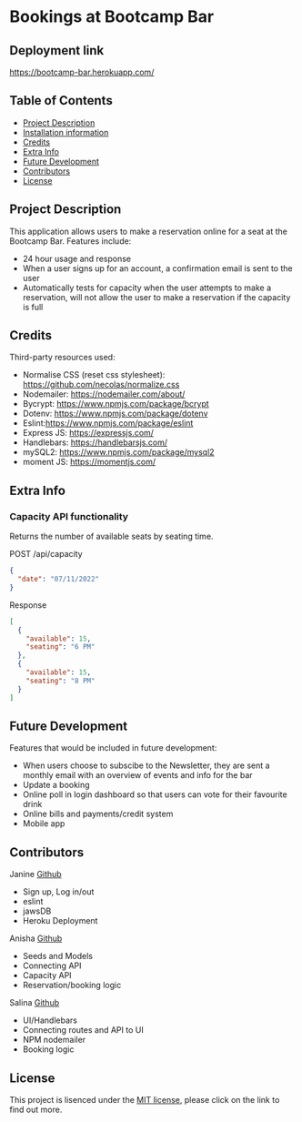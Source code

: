 # Bookings at Bootcamp Bar

## Deployment link
https://bootcamp-bar.herokuapp.com/

## Table of Contents
  - [Project Description](#description)
  - [Installation information](#Installation)  
  - [Credits](#Credits)
  - [Extra Info](#Info)
  - [Future Development](#future-development)
  - [Contributors](#contributors)
  - [License](#license)

## Project Description
 This application allows users to make a reservation online for a seat at the Bootcamp Bar. Features include:
  - 24 hour usage and response
  - When a user signs up for an account, a confirmation email is sent to the user
  - Automatically tests for capacity when the user attempts to make a reservation, will not allow the user to make a reservation if the capacity is full


## Credits
Third-party resources used:
- Normalise CSS (reset css stylesheet): <https://github.com/necolas/normalize.css>
- Nodemailer: <https://nodemailer.com/about/>
- Bycrypt: <https://www.npmjs.com/package/bcrypt>
- Dotenv: <https://www.npmjs.com/package/dotenv>
- Eslint:<https://www.npmjs.com/package/eslint>
- Express JS: <https://expressjs.com/>
- Handlebars: <https://handlebarsjs.com/>
- mySQL2: <https://www.npmjs.com/package/mysql2>
- moment JS: <https://momentjs.com/>

## Extra Info

### Capacity API functionality

Returns the number of available seats by seating time.

POST /api/capacity

```json
{
  "date": "07/11/2022"
}
```

Response

```json
[
  {
    "available": 15,
    "seating": "6 PM"
  },
  {
    "available": 15,
    "seating": "8 PM"
  }
]
```

## Future Development
Features that would be included in future development:
- When users choose to subscibe to the Newsletter, they are sent a monthly email with an overview of events and info for the bar
- Update a booking
- Online poll in login dashboard so that users can vote for their favourite drink
- Online bills and payments/credit system
- Mobile app


## Contributors
Janine [Github](https://github.com/jmdg1023)
- Sign up, Log in/out
- eslint
- jawsDB
- Heroku Deployment

Anisha [Github](https://github.com/anisha-sapkota)
- Seeds and Models
- Connecting API
- Capacity API
- Reservation/booking logic

Salina [Github](https://github.com/slingshort)
- UI/Handlebars
- Connecting routes and API to UI
- NPM nodemailer
- Booking logic


## License
This project is lisenced under the [MIT license](https://opensource.org/licenses/MIT), please click on the link to find out more.